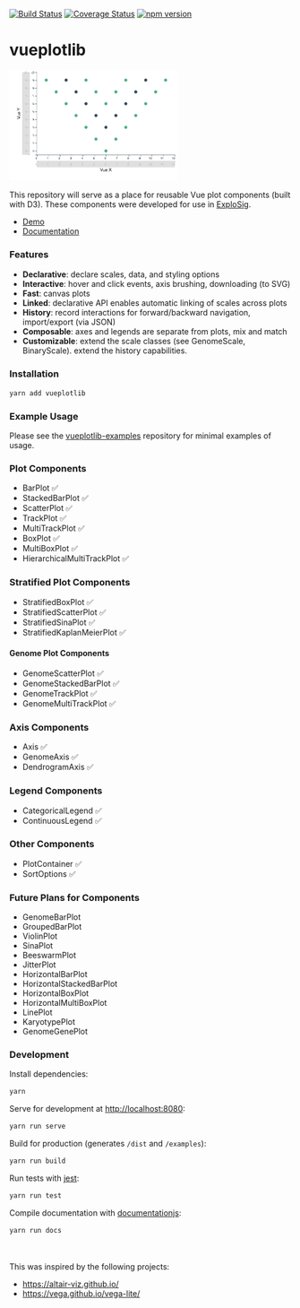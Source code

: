 [![Build Status](https://travis-ci.org/keller-mark/vueplotlib.svg?branch=master)](https://travis-ci.org/keller-mark/vueplotlib)
[![Coverage Status](https://coveralls.io/repos/github/keller-mark/vueplotlib/badge.svg?branch=master)](https://coveralls.io/github/keller-mark/vueplotlib?branch=master)
[![npm version](https://img.shields.io/npm/v/vueplotlib.svg)](https://www.npmjs.com/package/vueplotlib)

# vueplotlib

<img src="./examples-src/screenshot.png" alt="V" width="300"/>

This repository will serve as a place for reusable Vue plot components (built with D3).
These components were developed for use in [ExploSig](https://github.com/lrgr/explosig).

- [Demo](https://keller-mark.github.io/vueplotlib/)
- [Documentation](https://keller-mark.github.io/vueplotlib/docs/)

### Features

- **Declarative**: declare scales, data, and styling options
- **Interactive**: hover and click events, axis brushing, downloading (to SVG)
- **Fast**: canvas plots
- **Linked**: declarative API enables automatic linking of scales across plots
- **History**: record interactions for forward/backward navigation, import/export (via JSON)
- **Composable**: axes and legends are separate from plots, mix and match
- **Customizable**: extend the scale classes (see GenomeScale, BinaryScale). extend the history capabilities.

### Installation
```bash
yarn add vueplotlib
```

### Example Usage
Please see the [vueplotlib-examples](https://github.com/keller-mark/vueplotlib-examples) repository for minimal examples of usage.


### Plot Components
- BarPlot :white_check_mark:
- StackedBarPlot :white_check_mark:
- ScatterPlot :white_check_mark:
- TrackPlot :white_check_mark:
- MultiTrackPlot :white_check_mark:
- BoxPlot :white_check_mark:
- MultiBoxPlot :white_check_mark:
- HierarchicalMultiTrackPlot :white_check_mark:

### Stratified Plot Components
- StratifiedBoxPlot :white_check_mark:
- StratifiedScatterPlot :white_check_mark:
- StratifiedSinaPlot :white_check_mark:
- StratifiedKaplanMeierPlot :white_check_mark:

#### Genome Plot Components
- GenomeScatterPlot :white_check_mark:
- GenomeStackedBarPlot :white_check_mark:
- GenomeTrackPlot :white_check_mark:
- GenomeMultiTrackPlot :white_check_mark:

### Axis Components
- Axis :white_check_mark:
- GenomeAxis :white_check_mark:
- DendrogramAxis :white_check_mark:

### Legend Components
- CategoricalLegend :white_check_mark:
- ContinuousLegend :white_check_mark:

### Other Components
- PlotContainer :white_check_mark:
- SortOptions :white_check_mark:

### Future Plans for Components
- GenomeBarPlot
- GroupedBarPlot
- ViolinPlot
- SinaPlot
- BeeswarmPlot
- JitterPlot
- HorizontalBarPlot
- HorizontalStackedBarPlot
- HorizontalBoxPlot
- HorizontalMultiBoxPlot
- LinePlot
- KaryotypePlot
- GenomeGenePlot



### Development

Install dependencies:
```bash
yarn
```

Serve for development at [http://localhost:8080](http://localhost:8080):
```bash
yarn run serve
```

Build for production (generates `/dist` and `/examples`):
```bash
yarn run build
```

Run tests with [jest](https://jestjs.io/):
```bash
yarn run test
```

Compile documentation with [documentationjs](https://documentation.js.org/):
```bash
yarn run docs
```


<br><br>
This was inspired by the following projects:
- https://altair-viz.github.io/
- https://vega.github.io/vega-lite/

